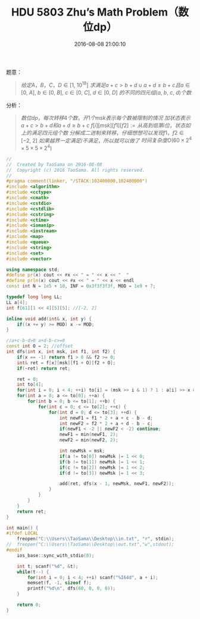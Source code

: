 ﻿---
title: HDU 5803 Zhu’s Math Problem（数位dp）
categories:
  - 动态规划
  - 数位dp
  - 
tags:
  - 数位dp
  - 
  - 
date: 2016-08-08 21:00:10
toc: 
---

题意： 
>$给定A，B，C，D\in[1,\ 10^{18} ]$
$求满足a+c>b+d \cup a+d\ge b+c且a\in[0,\ A],\ b\in [0,\ B],\ c\in[0,\ C],\ d\in[0,\ D]$
$的不同的四元组(a,\ b,\ c,\ d)个数$

<!-- more -->
分析：
>$数位dp，每次转移4个数，开1个msk表示每个数被限制的情况$
$加状态表示a+c>b+d和a+d\ge b+c$
$f[i][msk][f1][f2]:=从高到低第i位，状态如上的满足四元组个数$
$分解成二进制来转移，仔细想想可以发现f1，f2\in[-2,\ 2]$
$如果越界一定满足/不满足，所以就可以做了$
$时间复杂度O(60\times 2^4\times 5\times 5\times 2^4)$

```cpp
//
//  Created by TaoSama on 2016-08-08
//  Copyright (c) 2016 TaoSama. All rights reserved.
//
#pragma comment(linker, "/STACK:102400000,102400000")
#include <algorithm>
#include <cctype>
#include <cmath>
#include <cstdio>
#include <cstdlib>
#include <cstring>
#include <ctime>
#include <iomanip>
#include <iostream>
#include <map>
#include <queue>
#include <string>
#include <set>
#include <vector>

using namespace std;
#define pr(x) cout << #x << " = " << x << "  "
#define prln(x) cout << #x << " = " << x << endl
const int N = 1e5 + 10, INF = 0x3f3f3f3f, MOD = 1e9 + 7;

typedef long long LL;
LL a[4];
int f[61][1 << 4][5][5]; //[-2, 2]

inline void add(int& x, int y) {
    if((x += y) >= MOD) x -= MOD;
}

//a+c-b-d>0 a+d-b-c>=0
const int O = 2; //offset
int dfs(int x, int msk, int f1, int f2) {
    if(x == -1) return f1 > 0 && f2 >= 0;
    int& ret = f[x][msk][f1 + O][f2 + O];
    if(~ret) return ret;

    ret = 0;
    int to[4];
    for(int i = 0; i < 4; ++i) to[i] = (msk >> i & 1) ? 1 : a[i] >> x & 1;
    for(int a = 0; a <= to[0]; ++a) {
        for(int b = 0; b <= to[1]; ++b) {
            for(int c = 0; c <= to[2]; ++c) {
                for(int d = 0; d <= to[3]; ++d) {
                    int newF1 = f1 * 2 + a + c - b - d;
                    int newF2 = f2 * 2 + a + d - b - c;
                    if(newF1 < -2 || newF2 < -2) continue;
                    newF1 = min(newF1, 2);
                    newF2 = min(newF2, 2);

                    int newMsk = msk;
                    if(a != to[0]) newMsk |= 1 << 0;
                    if(b != to[1]) newMsk |= 1 << 1;
                    if(c != to[2]) newMsk |= 1 << 2;
                    if(d != to[3]) newMsk |= 1 << 3;

                    add(ret, dfs(x - 1, newMsk, newF1, newF2));
                }
            }
        }
    }
    return ret;
}

int main() {
#ifdef LOCAL
    freopen("C:\\Users\\TaoSama\\Desktop\\in.txt", "r", stdin);
//  freopen("C:\\Users\\TaoSama\\Desktop\\out.txt","w",stdout);
#endif
    ios_base::sync_with_stdio(0);

    int t; scanf("%d", &t);
    while(t--) {
        for(int i = 0; i < 4; ++i) scanf("%I64d", a + i);
        memset(f, -1, sizeof f);
        printf("%d\n", dfs(60, 0, 0, 0));
    }

    return 0;
}
```